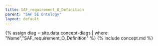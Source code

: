```yaml
---
title: SAF_requirement_O_Definition
parent: "SAF SE Ontology"
layout: default
---
```

{% assign diag = site.data.concept-diags | where: "Name","SAF_requirement_O_Definition" %}
{% include concept.md %}